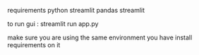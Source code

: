 requirements 
  python
  streamlit
  pandas 
  streamlit

to run gui : 
  streamlit run app.py

make sure you are using the same environment you have install requirements on it
